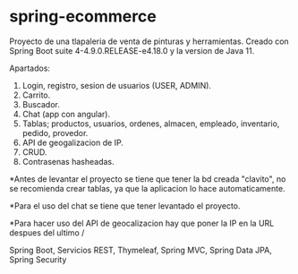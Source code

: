 # spring-ecommerce
Proyecto de una tlapaleria de venta de pinturas y herramientas.
Creado con Spring Boot suite 4-4.9.0.RELEASE-e4.18.0 y la version de Java 11.

Apartados:
1. Login, registro, sesion de usuarios (USER, ADMIN).
2. Carrito.
3. Buscador.
4. Chat (app con angular).
5. Tablas; productos, usuarios, ordenes, almacen, empleado, inventario, pedido, provedor.
6. API de geogalizacion de IP.
7. CRUD.
8. Contrasenas hasheadas.

*Antes de levantar el proyecto se tiene que tener la bd creada "clavito", no se recomienda crear tablas, ya que la aplicacion lo hace automaticamente.

*Para el uso del chat se tiene que tener levantado el proyecto.

*Para hacer uso del API de geocalizacion hay que poner la IP en la URL despues del ultimo /

Spring Boot, Servicios REST, Thymeleaf, Spring MVC, Spring Data JPA, Spring Security